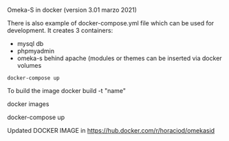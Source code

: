 Omeka-S in docker (version 3.01 marzo 2021)

There is also example of docker-compose.yml file which can be used for development.
It creates 3 containers:

- mysql db
- phpmyadmin
- omeka-s behind apache (modules or themes can be inserted via docker volumes

`docker-compose up`


To build the image 
docker build -t "name"

docker images  

docker-compose up 

Updated DOCKER IMAGE in https://hub.docker.com/r/horaciod/omekasid




